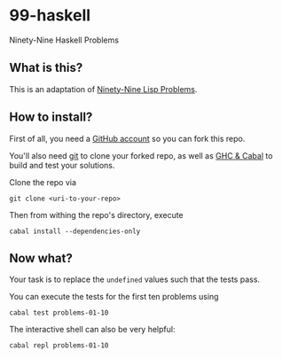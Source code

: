 99-haskell
==========

Ninety-Nine Haskell Problems

## What is this?

This is an adaptation of [Ninety-Nine Lisp Problems](http://www.ic.unicamp.br/~meidanis/courses/mc336/2006s2/funcional/L-99_Ninety-Nine_Lisp_Problems.html).

## How to install?

First of all, you need a [GitHub account](https://github.com/) so you can fork this repo.

You'll also need [git](http://git-scm.com/) to clone your forked repo, as well as [GHC & Cabal](https://www.haskell.org/platform/) to build and test your solutions.

Clone the repo via
```
git clone <uri-to-your-repo>
```

Then from withing the repo's directory, execute
```
cabal install --dependencies-only
```

## Now what?

Your task is to replace the ```undefined``` values such that the tests pass.

You can execute the tests for the first ten problems using
```
cabal test problems-01-10
```

The interactive shell can also be very helpful:
```
cabal repl problems-01-10
```
